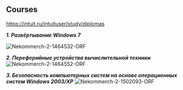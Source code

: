 ## Сourses 
https://intuit.ru/intuituser/study/diplomas

***1. Развёртывание Windows 7***

![Nekommerch-2-1464532-ORF](https://user-images.githubusercontent.com/93982982/146992288-bc323961-5c44-42de-be1a-6dec979a87bd.jpg)

***2. Переферийные устройства вычислительной техники***
![Nekommerch-2-1464552-ORF](https://user-images.githubusercontent.com/93982982/146992294-2b19c168-f41d-424e-a4e1-d132b4c12c52.jpg)

***3. Безопасность компьютерных систем на основе операционных систем Windows 2003/XP***
![Nekommerch-2-1502093-ORF](https://user-images.githubusercontent.com/93982982/147134699-c96d171c-60a0-41fd-a906-312e552527df.jpg)
